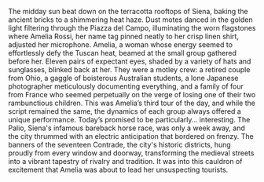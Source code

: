 The midday sun beat down on the terracotta rooftops of Siena, baking the ancient bricks to a shimmering heat haze.  Dust motes danced in the golden light filtering through the Piazza del Campo, illuminating the worn flagstones where Amelia Rossi, her name tag pinned neatly to her crisp linen shirt, adjusted her microphone.  Amelia, a woman whose energy seemed to effortlessly defy the Tuscan heat, beamed at the small group gathered before her.  Eleven pairs of expectant eyes, shaded by a variety of hats and sunglasses, blinked back at her. They were a motley crew: a retired couple from Ohio, a gaggle of boisterous Australian students, a lone Japanese photographer meticulously documenting everything, and a family of four from France who seemed perpetually on the verge of losing one of their two rambunctious children.  This was Amelia’s third tour of the day, and while the script remained the same, the dynamics of each group always offered a unique performance.  Today’s promised to be particularly… interesting. The Palio, Siena's infamous bareback horse race, was only a week away, and the city thrummed with an electric anticipation that bordered on frenzy.  The banners of the seventeen Contrade, the city's historic districts, hung proudly from every window and doorway, transforming the medieval streets into a vibrant tapestry of rivalry and tradition.  It was into this cauldron of excitement that Amelia was about to lead her unsuspecting tourists.
